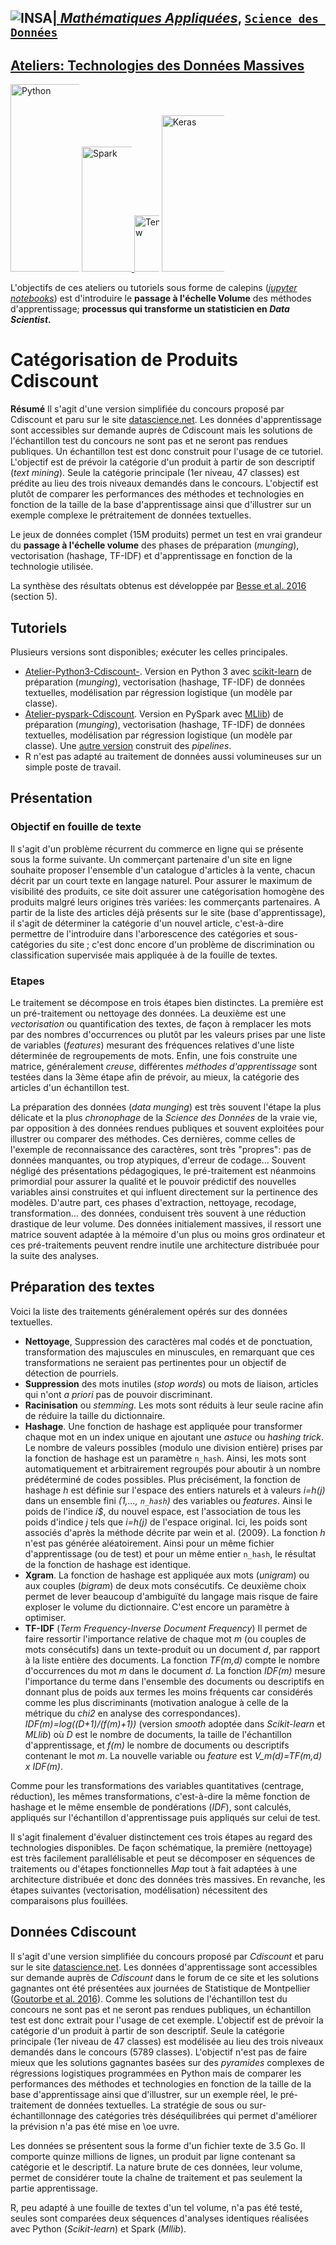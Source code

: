 ## <a href="http://www.insa-toulouse.fr/" ><img src="http://www.math.univ-toulouse.fr/~besse/Wikistat/Images/Logo_INSAvilletoulouse-RVB.png" style="float:left; max-width: 80px; display: inline" alt="INSA"/> |  [*Mathématiques Appliquées*](http://www.math.insa-toulouse.fr/fr/index.html), [`Science des Données`](http://www.math.insa-toulouse.fr/fr/enseignement.html) 

## [Ateliers: Technologies des Données Massives](https://github.com/wikistat/Ateliers-Big-Data) 


<a href="https://www.python.org/"><img src="https://upload.wikimedia.org/wikipedia/commons/thumb/f/f8/Python_logo_and_wordmark.svg/390px-Python_logo_and_wordmark.svg.png" width=300, style="max-width: 110px; display: inline" alt="Python"/></a> <a href="http://spark.apache.org/"> <img src="http://spark.apache.org/images/spark-logo-trademark.png" width=200, style="max-width: 80px; display: inline" alt="Spark"/> </a> <a href="https://www.tensorflow.org/"><img src="https://avatars0.githubusercontent.com/u/15658638?s=200&v=4" width=90 style="max-width: 40px; display: inline" alt="TensorFlow"/></a>  <a href="https://keras.io/"><img src="https://s3.amazonaws.com/keras.io/img/keras-logo-2018-large-1200.png" width=250, style="max-width: 100px; display: inline" alt="Keras"/></a>

L'objectifs de ces ateliers ou tutoriels sous forme de calepins ([*jupyter notebooks*](http://jupyter.org/)) est d'introduire le **passage à l'échelle Volume** des méthodes d'apprentissage; **processus qui transforme un statisticien en *Data Scientist*.** 


# Catégorisation de Produits Cdiscount

**Résumé** Il s'agit d'une version simplifiée du concours proposé par Cdiscount et paru sur le site [datascience.net](https://www.datascience.net/fr/challenge). Les données d'apprentissage sont accessibles sur demande auprès de Cdiscount mais les solutions de l'échantillon test du concours ne sont pas et ne seront pas rendues publiques. Un échantillon test est donc construit pour l'usage de ce tutoriel.  L'objectif est de prévoir la catégorie d'un produit à partir de son descriptif (*text mining*). Seule la catégorie principale (1er niveau, 47 classes) est prédite au lieu des trois niveaux demandés dans le concours. L'objectif est plutôt de comparer les performances des méthodes et technologies en fonction de la taille de la base d'apprentissage ainsi que d'illustrer sur un exemple complexe le prétraitement de données textuelles. 

Le jeux de données complet (15M produits) permet un test en vrai grandeur du **passage à l'échelle volume** des phases de préparation (*munging*), vectorisation (hashage, TF-IDF) et d'apprentissage en fonction de la technologie utilisée.

La synthèse des résultats obtenus est développée par [Besse et al. 2016](https://hal.archives-ouvertes.fr/hal-01350099) (section 5).

## Tutoriels
Plusieurs versions sont disponibles; exécuter les celles principales.

- [Atelier-Python3-Cdiscount-](https://github.com/wikistat/Ateliers-Big-Data/blob/master/Cdiscount/Atelier-Python-3-Cdiscount.ipynb). Version en Python 3 avec [scikit-learn](http://scikit-learn.org/stable/) de préparation (*munging*), vectorisation (hashage, TF-IDF) de données textuelles, modélisation par régression logistique (un modèle par classe).
- [Atelier-pyspark-Cdiscount](https://github.com/wikistat/Ateliers-Big-Data/blob/master/Cdiscount/Atelier-pyspark-Cdiscount.ipynb). Version en PySpark avec [MLlib](http://spark.apache.org/mllib/)) de préparation (*munging*), vectorisation (hashage, TF-IDF) de données textuelles, modélisation par régression logistique (un modèle par classe). Une [autre version](https://github.com/wikistat/Ateliers-Big-Data/blob/master/Cdiscount/Atelier-pyspark_pipeline-Cdiscount.ipynb) construit des *pipelines*.
- R n'est pas adapté au traitement de données aussi volumineuses sur un simple poste de travail. 

## Présentation
### Objectif en fouille de texte
Il s'agit d'un  problème récurrent du commerce en ligne qui se présente sous la forme suivante. Un commerçant partenaire d'un site en ligne souhaite proposer l'ensemble d'un catalogue d'articles à la vente, chacun décrit par un court texte en langage naturel. Pour assurer le maximum de visibilité des produits, ce site doit assurer une catégorisation homogène des produits malgré leurs origines très variées: les commerçants partenaires. A partir de la liste des articles déjà présents sur le site (base d'apprentissage), il s'agit de déterminer la catégorie d'un nouvel article, c'est-à-dire permettre de l'introduire dans l'arborescence des catégories et sous-catégories du site ; c'est donc encore d'un problème de discrimination  ou classification supervisée mais appliquée à de la fouille de textes.

### Etapes
Le traitement se décompose en trois étapes bien distinctes. La première est un pré-traitement ou nettoyage des données. La deuxième est une  *vectorisation* ou quantification des textes, de façon à remplacer les mots par des nombres d'occurrences ou plutôt par les valeurs prises par une liste de variables (*features*) mesurant des fréquences relatives d'une liste déterminée de regroupements de mots. Enfin, une fois construite une matrice, généralement  *creuse*, différentes *méthodes d'apprentissage* sont testées dans la 3ème étape afin de prévoir, au mieux, la catégorie des articles d'un échantillon test.

La préparation des données (*data munging*) est très souvent l'étape la plus délicate et la plus *chronophage* de la *Science des Données* de la vraie vie, par opposition à des données rendues publiques et souvent exploitées pour illustrer ou comparer des méthodes. Ces dernières, comme celles de l'exemple de reconnaissance des caractères, sont très "propres": pas de données manquantes, ou trop atypiques, d'erreur de codage...  Souvent négligé des présentations pédagogiques, le pré-traitement est néanmoins primordial pour assurer la qualité et le pouvoir prédictif des nouvelles variables ainsi construites et qui influent directement sur la pertinence des modèles. D'autre part, ces phases d'extraction, nettoyage, recodage, transformation... des données, conduisent très souvent à une réduction drastique de leur volume. Des données initialement massives, il ressort une matrice souvent adaptée à la mémoire d'un plus ou moins gros ordinateur et ces pré-traitements peuvent rendre inutile une architecture distribuée pour la suite des analyses.

## Préparation des textes
Voici la liste des traitements généralement opérés sur des données textuelles.

- **Nettoyage**, Suppression des caractères mal codés et de ponctuation, transformation des majuscules en minuscules, en remarquant que ces transformations ne seraient pas pertinentes pour un objectif de détection de pourriels.
- **Suppression** des mots inutiles (*stop words*) ou mots de liaison, articles qui n'ont *a priori* pas de pouvoir discriminant.
- **Racinisation** ou *stemming*. Les mots sont réduits à leur seule racine afin de réduire la taille du dictionnaire. 
- **Hashage**. Une fonction de hashage est appliquée pour transformer chaque mot en un index unique en ajoutant une *astuce* ou *hashing trick*. Le nombre de valeurs possibles (modulo une division entière) prises par la fonction de hashage  est un paramètre `n_hash`. Ainsi, les mots sont automatiquement et arbitrairement regroupés pour aboutir à un nombre prédéterminé de codes possibles. Plus précisément, la fonction de hashage *h* est définie sur l'espace des entiers naturels et à valeurs *i=h(j)* dans un ensemble fini *(1,..., `n_hash`)* des variables ou *features*. Ainsi le poids de l'indice *i$*, du nouvel espace, est l'association de tous les poids d'indice *j* tels que *i=h(j)* de l'espace original. Ici, les poids sont associés d'après la méthode décrite par wein et al. (2009}. La fonction *h* n'est pas générée aléatoirement. Ainsi pour un même fichier d'apprentissage (ou de test) et pour un même entier `n_hash`, le résultat de la fonction de hashage est identique. 
- **Xgram**. La fonction de hashage est appliquée aux mots (*unigram*) ou aux couples (*bigram*) de deux mots consécutifs. Ce deuxième choix permet de lever beaucoup d'ambiguïté du langage mais risque de faire exploser le volume du dictionnaire. C'est encore un paramètre à optimiser.
- **TF-IDF** (*Term Frequency-Inverse Document Frequency*) Il  permet de faire ressortir l'importance relative de chaque mot *m* (ou couples de mots consécutifs) dans un texte-produit ou un document *d*, par rapport à la liste entière des documents. La fonction *TF(m,d)* compte le nombre d'occurrences du mot *m* dans le document *d*. La fonction *IDF(m)*  mesure l'importance du terme dans l'ensemble des documents ou descriptifs en donnant plus de poids aux termes les moins fréquents car considérés comme les plus discriminants (motivation analogue à celle de la métrique du *chi2* en analyse des correspondances). *IDF(m)=log((D+1)/(f(m)+1))* (version *smooth* adoptée dans *Scikit-learn* et *MLlib*) où *D* est le nombre de documents, la taille de l'échantillon d'apprentissage, et *f(m)* le nombre de documents ou descriptifs contenant le mot *m*. La nouvelle variable ou *feature* est *V_m(d)=TF(m,d) x IDF(m)*. 

Comme pour les transformations des variables quantitatives (centrage, réduction), les mêmes transformations, c'est-à-dire la même fonction de hashage et le même ensemble de pondérations (*IDF*), sont calculés, appliqués sur l'échantillon d'apprentissage puis appliqués sur celui de test. 

Il s'agit finalement d'évaluer distinctement ces trois étapes au regard des technologies disponibles. De façon schématique, la première (nettoyage) est très facilement parallélisable et peut se décomposer en séquences de traitements ou d'étapes fonctionnelles *Map* tout à fait adaptées à une architecture distribuée et donc des données très massives. En revanche, les étapes suivantes (vectorisation, modélisation) nécessitent des comparaisons plus fouillées.


## Données Cdiscount
Il s'agit d'une version simplifiée du concours proposé par *Cdiscount* et paru sur le site [datascience.net](http://datascience.net). Les données d'apprentissage sont accessibles sur demande auprès de *Cdiscount* dans le forum de ce site et les solutions gagnantes ont été présentées aux journées de Statistique de Montpellier ([Goutorbe et al. 2016](http://papersjds16.sfds.asso.fr/submission_114.pdf)). Comme les solutions de l'échantillon test du concours ne sont pas et ne seront pas rendues publiques, un échantillon test est donc extrait pour l'usage de cet exemple. L'objectif est de prévoir la catégorie d'un produit à partir de son descriptif. Seule la catégorie principale (1er niveau de 47 classes) est modélisée au lieu des trois niveaux demandés dans le concours (5789 classes). L'objectif n'est pas de faire mieux que les solutions gagnantes basées sur des *pyramides* complexes de régressions logistiques programmées en Python mais de comparer les performances des méthodes et technologies en fonction de la taille de la base d'apprentissage ainsi que d'illustrer, sur un exemple réel, le pré-traitement de données textuelles. La stratégie de sous ou sur-échantillonnage des catégories très déséquilibrées qui permet d'améliorer la prévision n'a pas été mise en \oe uvre.

Les données se présentent sous la forme d'un fichier texte de 3.5 Go. Il comporte quinze millions de lignes, un produit par ligne contenant sa catégorie et le descriptif. La nature brute de ces données, leur volume, permet de considérer toute la chaîne de traitement et pas seulement la partie apprentissage.

R, peu adapté à une fouille de textes d'un tel volume, n'a pas été testé, seules sont comparées deux séquences d'analyses identiques réalisées avec Python   (*Scikit-learn*) et Spark (*Mllib*).



